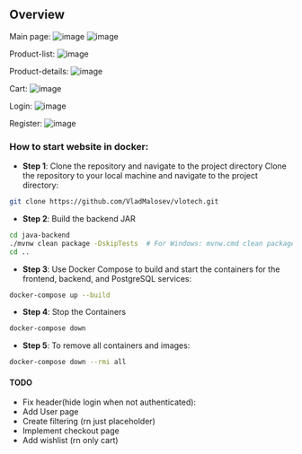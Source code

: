 ## Overview
Main page:
![image](https://github.com/user-attachments/assets/0c91f630-abc9-41bf-bdc8-7af4c222b31d)
![image](https://github.com/user-attachments/assets/bf048179-ccc1-46af-9217-cbfdafd4c7c1)

Product-list:
![image](https://github.com/user-attachments/assets/b5bf424c-ce81-49c7-9505-fc0d27ae83a7)

Product-details:
![image](https://github.com/user-attachments/assets/096d2eee-c7e1-42c7-a3a0-28327fd24f49)

Cart:
![image](https://github.com/user-attachments/assets/51e9da7b-fc97-4cc3-9a0f-685cb0d647ed)

Login:
![image](https://github.com/user-attachments/assets/b6f301f8-b827-40c2-a490-60807af4a392)

Register:
![image](https://github.com/user-attachments/assets/959a61a7-4c68-4018-a67b-8a52ae21b517)


### How to start website in docker:
- **Step 1**: Clone the repository and navigate to the project directory
  Clone the repository to your local machine and navigate to the project directory:
```bash
git clone https://github.com/VladMalosev/vlotech.git
``` 
- **Step 2**: Build the backend JAR
```bash
cd java-backend
./mvnw clean package -DskipTests  # For Windows: mvnw.cmd clean package -DskipTests
cd ..
```

- **Step 3**: Use Docker Compose to build and start the containers for the frontend, backend, and PostgreSQL services:
```bash
docker-compose up --build
```
- **Step 4**: Stop the Containers
```bash
docker-compose down
```
- **Step 5**: To remove all containers and images:
```bash
docker-compose down --rmi all
```



#### TODO
- Fix header(hide login when not authenticated):
- Add User page
- Create filtering (rn just placeholder)
- Implement checkout page
- Add wishlist (rn only cart)

